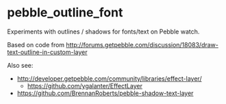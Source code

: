# pebble_outline_font

Experiments with outlines / shadows for fonts/text on Pebble watch.

Based on code from http://forums.getpebble.com/discussion/18083/draw-text-outline-in-custom-layer

Also see:

  * http://developer.getpebble.com/community/libraries/effect-layer/
      * https://github.com/ygalanter/EffectLayer
  * https://github.com/BrennanRoberts/pebble-shadow-text-layer
